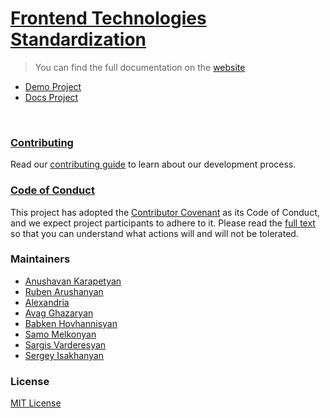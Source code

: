 # [Frontend Technologies Standardization](https://fluxtech-me.github.io/fts/)

> You can find the full documentation on the [website](https://fluxtech-me.github.io/fts/)

- [Demo Project](/demo)
- [Docs Project](/website)

<br/>

### [Contributing](https://github.com/fluxtech-me/fts/blob/master/CONTRIBUTING.md)

Read our [contributing guide](https://github.com/fluxtech-me/fts/blob/master/CONTRIBUTING.md) to learn about our development process.

### [Code of Conduct](https://github.com/fluxtech-me/fts/blob/master/CODE_OF_CONDUCT.md)

This project has adopted the [Contributor Covenant](https://www.contributor-covenant.org) as its Code of Conduct, and we expect project participants to adhere to it. Please read the [full text](https://github.com/fluxtech-me/fts/blob/master/CODE_OF_CONDUCT.md) so that you can understand what actions will and will not be tolerated.
### Maintainers

- [Anushavan Karapetyan](https://github.com/anushavan-karapetyan)
- [Ruben Arushanyan](https://github.com/ruben-arushanyan)
- [Alexandria](https://github.com/alexkharatyan)
- [Avag Ghazaryan](https://github.com/avagghazaryan)
- [Babken Hovhannisyan](https://github.com/babkenhovhannisyan)
- [Samo Melkonyan](https://github.com/SamoMelkonyan)
- [Sargis Varderesyan](https://github.com/sargisvarderesyan)
- [Sergey Isakhanyan](https://github.com/SergeyIsakhanyan)



### License

[MIT License](https://github.com/fluxtech-me/fts/blob/master/LICENSE)

